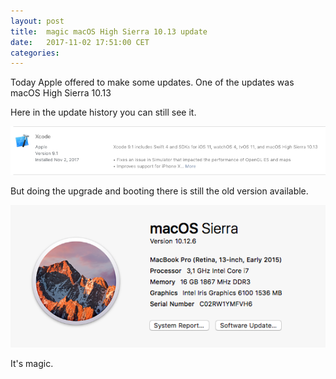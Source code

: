 ```yaml
---
layout: post
title:  magic macOS High Sierra 10.13 update
date:   2017-11-02 17:51:00 CET
categories:
---
```


Today Apple offered to make some updates. One of the updates was macOS High Sierra 10.13

Here in the update history you can still see it.

![high_sierra_history.png](/images/high_sierra_history.png)

But doing the upgrade and booting there is still the old version available.

![high_sierra_history.png](/images/high_sierra_current.png)

It's magic.
